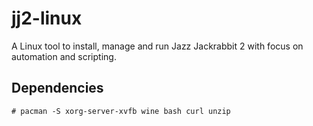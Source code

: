 jj2-linux
===
A Linux tool to install, manage and run Jazz Jackrabbit 2 with focus on automation and scripting.

Dependencies
---

`# pacman -S xorg-server-xvfb wine bash curl unzip`

